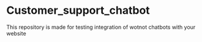 # Customer_support_chatbot
 This repository is made for testing integration of wotnot chatbots with your website
